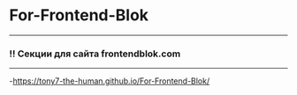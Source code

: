# For-Frontend-Blok
___
### :bangbang: Секции для сайта frontendblok.com

___
-https://tony7-the-human.github.io/For-Frontend-Blok/


